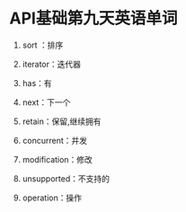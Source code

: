 # API基础第九天英语单词

1. sort ：排序

2. iterator：迭代器

3. has：有

4. next：下一个

5. retain：保留,继续拥有

5. concurrent：并发

5. modification：修改

5. unsupported：不支持的

5. operation：操作

   